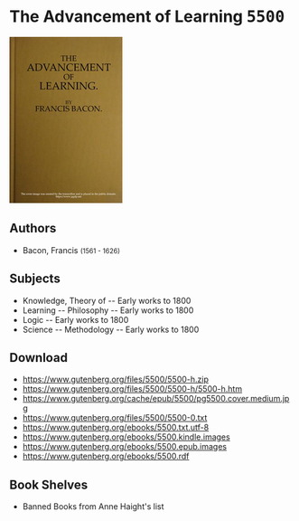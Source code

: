 # The Advancement of Learning <kbd>5500</kbd>

![](./cover.medium.jpg "")

## Authors


 - Bacon, Francis <small>(1561 - 1626)</small>

## Subjects


 - Knowledge, Theory of -- Early works to 1800
 - Learning -- Philosophy -- Early works to 1800
 - Logic -- Early works to 1800
 - Science -- Methodology -- Early works to 1800

## Download


 - https://www.gutenberg.org/files/5500/5500-h.zip
 - https://www.gutenberg.org/files/5500/5500-h/5500-h.htm
 - https://www.gutenberg.org/cache/epub/5500/pg5500.cover.medium.jpg
 - https://www.gutenberg.org/files/5500/5500-0.txt
 - https://www.gutenberg.org/ebooks/5500.txt.utf-8
 - https://www.gutenberg.org/ebooks/5500.kindle.images
 - https://www.gutenberg.org/ebooks/5500.epub.images
 - https://www.gutenberg.org/ebooks/5500.rdf

## Book Shelves


 - Banned Books from Anne Haight's list
